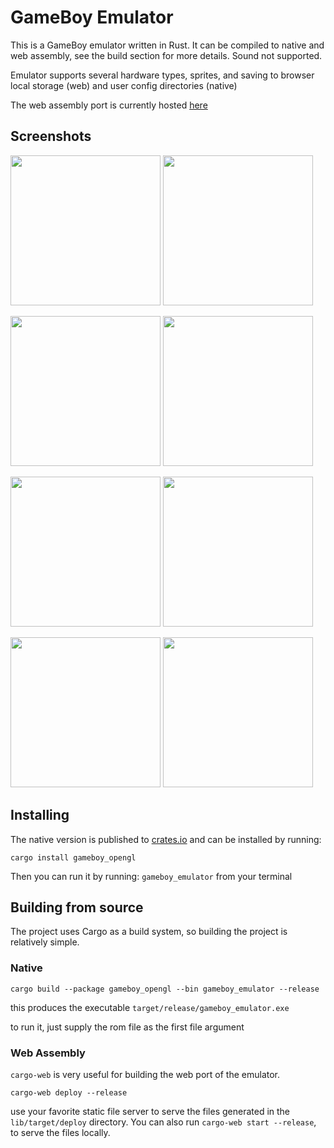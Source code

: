# GameBoy Emulator

This is a GameBoy emulator written in Rust. It can be compiled to native
and web assembly, see the build section for more details. Sound not supported.

Emulator supports several hardware types, sprites, and saving
to browser local storage (web) and user config directories (native)

The web assembly port is currently hosted [here](https://benkonz.github.io/assets/emulator)

## Screenshots

<p float="center">
    <img src="https://raw.githubusercontent.com/benkonz/gameboy_emulator/master/screenshots/tetris.png" height=240 />
    <img src="https://raw.githubusercontent.com/benkonz/gameboy_emulator/master/screenshots/mario.png" height=240 />
</p>
<p float="center">
    <img src="https://raw.githubusercontent.com/benkonz/gameboy_emulator/master/screenshots/pokemon.png" height=240 />
    <img src="https://raw.githubusercontent.com/benkonz/gameboy_emulator/master/screenshots/megaman.png" height=240 />
</p>
<p float="center">
    <img src="https://raw.githubusercontent.com/benkonz/gameboy_emulator/master/screenshots/zelda.png" height=240 />
    <img src="https://raw.githubusercontent.com/benkonz/gameboy_emulator/master/screenshots/2048.png" height=240 />
</p>
<p float="center">
    <img src="https://raw.githubusercontent.com/benkonz/gameboy_emulator/master/screenshots/kirby2.png" height=240 />
    <img src="https://raw.githubusercontent.com/benkonz/gameboy_emulator/master/screenshots/blaarg_tests.png" height=240 />
</p>

## Installing

The native version is published to [crates.io](https://crates.io/crates/gameboy_opengl) and can be 
installed by running:

```text
cargo install gameboy_opengl
```

Then you can run it by running: `gameboy_emulator` from your terminal

## Building from source

The project uses Cargo as a build system, so building the project is relatively
simple.

### Native

```text
cargo build --package gameboy_opengl --bin gameboy_emulator --release
```

this produces the executable `target/release/gameboy_emulator.exe`

to run it, just supply the rom file as the first file argument

### Web Assembly

`cargo-web` is very useful for building the web
port of the emulator.

```text
cargo-web deploy --release
```

use your favorite static file server to serve the files generated in the
`lib/target/deploy` directory. You can also run `cargo-web start --release`, to serve the files locally.
